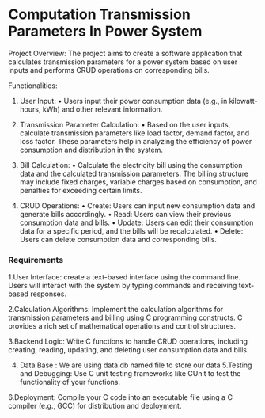 <h1> Computation Transmission Parameters In Power System </h1>

Project Overview: 
The project aims to create a software application that calculates transmission parameters for a power system based on user inputs and performs CRUD operations on corresponding bills.

Functionalities:
1.	User Input:
		•	Users input their power consumption data (e.g., in kilowatt-hours, kWh) and other relevant information.

2.	Transmission Parameter Calculation:
		•	Based on the user inputs, calculate transmission parameters like load factor, 
			demand factor, and loss factor. These parameters help in analyzing the efficiency of power consumption and distribution in the system.

3.	Bill Calculation:
		•	Calculate the electricity bill using the consumption data and the calculated transmission parameters. 
			The billing structure may include fixed charges, variable charges based on consumption, and penalties for exceeding certain limits.

4.	CRUD Operations:
		•	Create: Users can input new consumption data and generate bills accordingly.
		•	Read: Users can view their previous consumption data and bills.
		•	Update: Users can edit their consumption data for a specific period, and the bills will be recalculated.
		•	Delete: Users can delete consumption data and corresponding bills.

<h3>Requirements</h3>

1.User Interface:
create a text-based interface using the command line. Users will interact with the system by typing commands and receiving text-based responses.

2.Calculation Algorithms:
Implement the calculation algorithms for transmission parameters and billing using C programming constructs. C provides a rich set of mathematical operations and control structures.

3.Backend Logic:
Write C functions to handle CRUD operations, including creating, reading, updating, and deleting user consumption data and bills.

4. Data Base :
   We are using data.db named file to store our data
5.Testing and Debugging:
Use C unit testing frameworks like CUnit to test the functionality of your functions.

6.Deployment:
Compile your C code into an executable file using a C compiler (e.g., GCC) for distribution and deployment.




